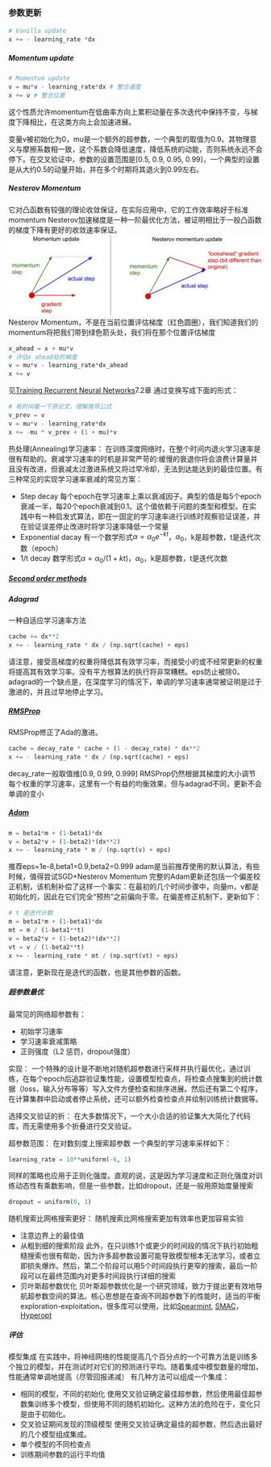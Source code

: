 ### 参数更新
```python
# Vanilla update
x += - learning_rate *dx
```
##### Momentum update
```python
# Momentum update
v = mu*v - learning_rate*dx # 整合速度
x += v # 整合位置
```
这个性质允许momentum在低曲率方向上累积动量在多次迭代中保持不变，与梯度下降相比，在这类方向上会加速进展。

变量v被初始化为0，mu是一个额外的超参数，一个典型的取值为0.9。其物理意义与摩擦系数相一致，这个系数会降低速度，降低系统的动能，否则系统永远不会停下。在交叉验证中，参数的设置范围是[0.5, 0.9, 0.95, 0.99]，一个典型的设置是从大约0.5的动量开始，并在多个时期将其退火到0.99左右。

##### Nesterov Momentum 
它对凸函数有较强的理论收敛保证，在实际应用中，它的工作效率略好于标准momentum
Nesterov加速梯度是一种一阶最优化方法，被证明相比于一般凸函数的梯度下降有更好的收敛速率保证。
![avatar](nesterov.jpeg)
Nesterov Momentum，不是在当前位置评估梯度（红色圆圈），我们知道我们的momentum将把我们带到绿色箭头处，我们将在那个位置评估梯度
```python
x_ahead = x + mu*v
# 评估x_ahead处的梯度
v = mu*v - learning_rate*dx_ahead
x += v
```
见[Training Recurrent Neural Networks](http://www.cs.utoronto.ca/~ilya/pubs/ilya_sutskever_phd_thesis.pdf)7.2章
通过变换写成下面的形式：
```python
# 有时间看一下原论文，理解推导公式
v_prev = v
v = mu*v - learning_rate*dx
x += -mu * v_prev + (1 + mu)*v
```
热处理(Annealing)学习速率：
在训练深度网络时，在整个时间内退火学习速率是很有帮助的。衰减学习速率的时机是非常严苛的:缓慢的衰退你将会浪费计算量并且没有改进，但衰减太过激进系统又将过早冷却，无法到达能达到的最佳位置。有三种常见的实现学习速率衰减的常见方案：
 + Step decay 每个epoch在学习速率上乘以衰减因子。典型的值是每5个epoch衰减一半，每20个epoch衰减到0.1。这个值依赖于问题的类型和模型。在实践中有一种启发式算法，即在一固定的学习速率进行训练时观察验证误差，并在验证误差停止改进时将学习速率降低一个常量
 + Exponential dacay 有一个数学形式$\alpha=\alpha_{0}e^{-kt}$，$\alpha_{0}$，k是超参数，t是迭代次数（epoch）
 + 1/t decay 数学形式$\alpha=\alpha_{0}/(1+kt)$，$\alpha_{0}$，k是超参数，t是迭代次数

##### [Second order methods](http://cs231n.github.io/neural-networks-3/)

##### Adagrad 
一种自适应学习速率方法
```python
cache += dx**2
x += - learning_rate * dx / (np.sqrt(cache) + eps)
```
请注意，接受高梯度的权重将降低其有效学习率，而接受小的或不经常更新的权重将提高其有效学习率。没有平方根算法的执行将非常糟糕。eps防止被除0。adagrad的一个缺点是，在深度学习的情况下，单调的学习速率通常被证明是过于激进的，并且过早地停止学习。

##### [RMSProp](http://www.cs.toronto.edu/~tijmen/csc321/slides/lecture_slides_lec6.pdf)
RMSProp修正了Ada的激进。
```python
cache = decay_rate * cache + (1 - decay_rate) * dx**2
x += - learning_rate * dx / (np.sqrt(cache) + eps)
```
decay_rate一般取值维[0.9, 0.99, 0.999]
RMSProp仍然根据其梯度的大小调节每个权重的学习速率，这里有一个有益的均衡效果，但与adagrad不同，更新不会单调的变小

##### [Adam](https://arxiv.org/pdf/1412.6980.pdf)
```python
m = beta1*m + (1-beta1)*dx
v = beta2*v + (1-beta2)*(dx**2)
x += - learning_rate * m / (np.sqrt(v) + eps)
```
推荐eps=1e-8,beta1=0.9,beta2=0.999
adam是当前推荐使用的默认算法，有些时候，值得尝试SGD+Nesterov Momentum
完整的Adam更新还包括一个偏差校正机制，该机制补偿了这样一个事实：在最初的几个时间步骤中，向量m，v都是初始化的，因此在它们完全“预热”之前偏向于零。在偏差修正机制下，更新如下：
```python
# t 是迭代计数
m = beta1*m + (1-beta1)*dx
mt = m / (1-beta1**t)
v = beta2*v + (1-beta2)*(dx**2)
vt = v / (1-beta2**t)
x += - learning_rate * mt / (np.sqrt(vt) + eps)
```
请注意，更新现在是迭代的函数，也是其他参数的函数。

##### 超参数最优
最常见的网络超参数有：
- 初始学习速率
- 学习速率衰减策略
- 正则强度（L2 惩罚，dropout强度）

实现：
一个特殊的设计是不断地对随机超参数进行采样并执行最优化，通过训练，在每个epoch后追踪验证集性能，设置模型检查点，将检查点搜集到的统计数据（loss，输入分布等等）写入文件方便检查和排序进展。然后还有第二个程序，在计算集群中启动或者停止系统，还可以额外检查检查点并绘制训练统计数据等。

选择交叉验证的折：
在大多数情况下，一个大小合适的验证集大大简化了代码库，而无需使用多个折叠进行交叉验证。

超参数范围：
在对数刻度上搜索超参数
一个典型的学习速率采样如下：
```python
learning_rate = 10**uniform(-6, 1)
```
同样的策略也应用于正则化强度。直观的说，这是因为学习速度和正则化强度对训练动态性有乘数影响，但是一些参数，比如dropout，还是一般用原始度量搜索
```python
dropout = uniform(0, 1)
```

随机搜索比网格搜索更好：
随机搜索比网格搜索更加有效率也更加容易实验
- 注意边界上的最佳值
- 从粗到细的搜索阶段
此外，在只训练1个或更少的时间段的情况下执行初始粗糙搜索也很有帮助，因为许多超参数设置可能导致模型根本无法学习，或者立即损失爆炸。然后，第二个阶段可以用5个时间段执行更窄的搜索，最后一阶段可以在最终范围内对更多时间段执行详细的搜索
- 贝叶斯超参数优化
贝叶斯超参数优化是一个研究领域，致力于提出更有效地导航超参数空间的算法。核心思想是在查询不同超参数下的性能时，适当的平衡exploration-exploitation，很多库可以使用，比如[Spearmint](https://github.com/JasperSnoek/spearmint), [SMAC](http://www.cs.ubc.ca/labs/beta/Projects/SMAC/)，[Hyperopt](http://jaberg.github.io/hyperopt/)

##### 评估
模型集成
在实践中，将神经网络的性能提高几个百分点的一个可靠方法是训练多个独立的模型，并在测试时对它们的预测进行平均。随着集成中模型数量的增加，性能通常单调地提高（尽管回报递减）
有几种方法可以组成一个集成：
+ 相同的模型，不同的初始化
使用交叉验证确定最佳超参数，然后使用最佳超参数集训练多个模型，但使用不同的随机初始化。这种方法的危险在于，变化只是由于初始化。
+ 交叉验证期间发现的顶级模型
使用交叉验证确定最佳的超参数，然后选出最好的几个模型组成集成。
+ 单个模型的不同检查点
+ 训练期间参数的运行平均值